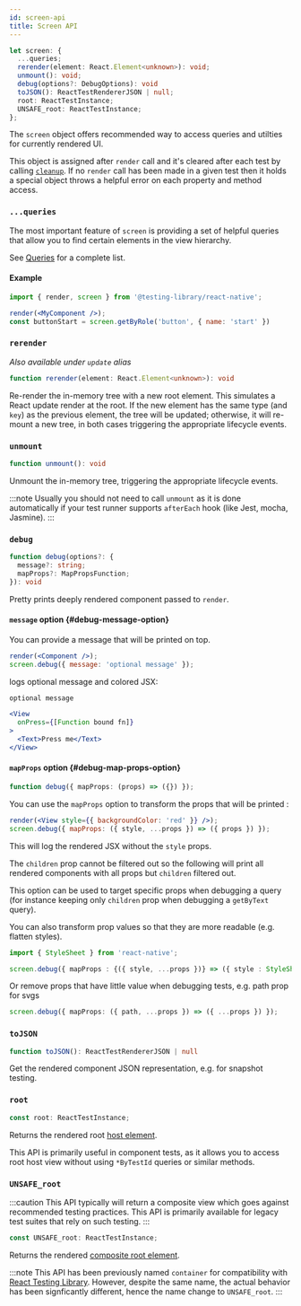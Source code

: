 ```yaml
---
id: screen-api
title: Screen API
---
```


```ts
let screen: {
  ...queries;
  rerender(element: React.Element<unknown>): void;
  unmount(): void;
  debug(options?: DebugOptions): void
  toJSON(): ReactTestRendererJSON | null;
  root: ReactTestInstance;
  UNSAFE_root: ReactTestInstance;
};
```

The `screen` object offers recommended way to access queries and utilties for currently rendered UI.

This object is assigned after `render` call and it's cleared after each test by calling [`cleanup`](#cleanup). If no `render` call has been made in a given test then it holds a special object throws a helpful error on each property and method access.

### `...queries`

The most important feature of `screen` is providing a set of helpful queries that allow you to find certain elements in the view hierarchy.

See [Queries](./Queries.md) for a complete list.

#### Example

```jsx
import { render, screen } from '@testing-library/react-native';

render(<MyComponent />);
const buttonStart = screen.getByRole('button', { name: 'start' })
```

### `rerender`

_Also available under `update` alias_

```ts
function rerender(element: React.Element<unknown>): void
```

Re-render the in-memory tree with a new root element. This simulates a React update render at the root. If the new element has the same type (and `key`) as the previous element, the tree will be updated; otherwise, it will re-mount a new tree, in both cases triggering the appropriate lifecycle events.

### `unmount`

```ts
function unmount(): void
```

Unmount the in-memory tree, triggering the appropriate lifecycle events.

:::note
Usually you should not need to call `unmount` as it is done automatically if your test runner supports `afterEach` hook (like Jest, mocha, Jasmine).
:::

### `debug`

```ts
function debug(options?: {
  message?: string;
  mapProps?: MapPropsFunction;
}): void
```

Pretty prints deeply rendered component passed to `render`.

#### `message` option {#debug-message-option}

You can provide a message that will be printed on top.

```jsx
render(<Component />);
screen.debug({ message: 'optional message' });
```

logs optional message and colored JSX:

```jsx
optional message

<View
  onPress={[Function bound fn]}
>
  <Text>Press me</Text>
</View>
```

#### `mapProps` option {#debug-map-props-option}

```ts
function debug({ mapProps: (props) => ({}) });
```

You can use the `mapProps` option to transform the props that will be printed :

```jsx
render(<View style={{ backgroundColor: 'red' }} />);
screen.debug({ mapProps: ({ style, ...props }) => ({ props }) });
```

This will log the rendered JSX without the `style` props.

The `children` prop cannot be filtered out so the following will print all rendered components with all props but `children` filtered out.

This option can be used to target specific props when debugging a query (for instance keeping only `children` prop when debugging a `getByText` query).

You can also transform prop values so that they are more readable (e.g. flatten styles).

```ts
import { StyleSheet } from 'react-native';

screen.debug({ mapProps : {({ style, ...props })} => ({ style : StyleSheet.flatten(style), ...props }) });
```

Or remove props that have little value when debugging tests, e.g. path prop for svgs

```ts
screen.debug({ mapProps: ({ path, ...props }) => ({ ...props }) });
```

### `toJSON`

```ts
function toJSON(): ReactTestRendererJSON | null
```

Get the rendered component JSON representation, e.g. for snapshot testing.

### `root`

```ts
const root: ReactTestInstance;
```

Returns the rendered root [host element](testing-env#host-and-composite-components).

This API is primarily useful in component tests, as it allows you to access root host view without using `*ByTestId` queries or similar methods.

### `UNSAFE_root`

:::caution
This API typically will return a composite view which goes against recommended testing practices. This API is primarily available for legacy test suites that rely on such testing.
:::

```ts
const UNSAFE_root: ReactTestInstance;
```

Returns the rendered [composite root element](testing-env#host-and-composite-components).

:::note
This API has been previously named `container` for compatibility with [React Testing Library](https://testing-library.com/docs/react-testing-library/api#container-1). However, despite the same name, the actual behavior has been signficantly different, hence the name change to `UNSAFE_root`.
:::

